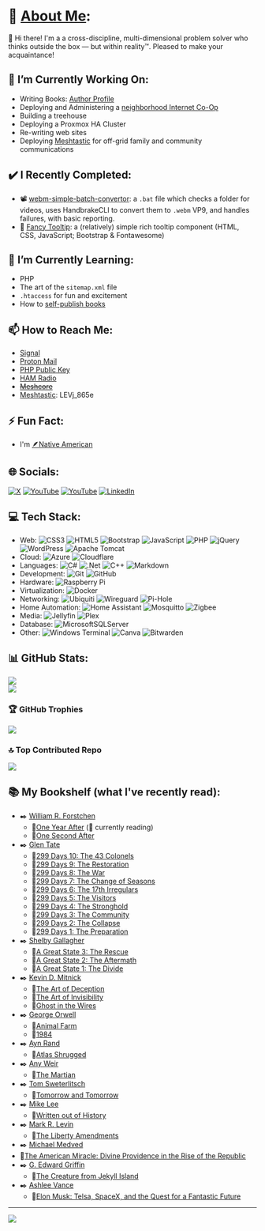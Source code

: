 # 💫 [About Me](https://JoeLevi.com):
 👋 Hi there! I'm a a cross-discipline, multi-dimensional problem solver who thinks outside the box — but within reality™. Pleased to make your acquaintance!

## 🔭 I’m Currently Working On:
  - Writing Books: [Author Profile](https://amzn.to/41l353a)
  - Deploying and Administering a [neighborhood Internet Co-Op](https://CraveBroadband.com)
  - Building a treehouse
  - Deploying a Proxmox HA Cluster
  - Re-writing web sites
  - Deploying [Meshtastic](https://meshtastic.org/) for off-grid family and community communications

## ✔️ I Recently Completed:
  - 📽️ [webm-simple-batch-convertor](https://github.com/joelevi/webm-simple-batch-convertor/): a `.bat` file which checks a folder for videos, uses HandbrakeCLI to convert them to `.webm` VP9, and handles failures, with basic reporting.
  - 💬 [Fancy Tooltip](https://github.com/joelevi/fancy-tooltip): a (relatively) simple rich tooltip component (HTML, CSS, JavaScript; Bootstrap & Fontawesome)
  
## 🌱 I’m Currently Learning:
  - PHP
  - The art of the `sitemap.xml` file
  - `.htaccess` for fun and excitement
  - How to [self-publish books](https://amzn.to/41l353a)
  
## 📫 How to Reach Me:
  - [Signal](https://signal.me/#eu/kez2d3EnvXoe-gjPhHb-k60FX4wUPr8ib7FzcJlDBEMWAqf4C7NGHIFJYrARuQKG)
  - [Proton Mail](mailto:Joe@JoeLevi.com)
  - [PHP Public Key](https://raw.githubusercontent.com/joelevi/joelevi/refs/heads/main/Joe%20Levi's%20public%20key.asc)
  - [HAM Radio](https://www.qrz.com/db/KF7NWA)
  - ~~[Meshcore](https://meshcore.co.uk/)~~
  - [Meshtastic](https://meshtastic.org/): LEVj_865e

## ⚡ Fun Fact:
  - I'm [🪶Native American](https://RepublicanNatives.com)

## 🌐 Socials:
[![X](https://img.shields.io/badge/X-black.svg?logo=X&logoColor=white)](https://x.com/joelevi) [![YouTube](https://img.shields.io/badge/YouTube-%23FF0000.svg?logo=YouTube&logoColor=white)](https://youtube.com/@joelevi) [![YouTube](https://img.shields.io/badge/YouTube-%23FF0000.svg?logo=YouTube&logoColor=white)](https://youtube.com/@joelevidotcom) [![LinkedIn](https://img.shields.io/badge/LinkedIn-%230077B5.svg?logo=linkedin&logoColor=white)](https://linkedin.com/in/joelevi)

## 💻 Tech Stack:
  - Web: ![CSS3](https://img.shields.io/badge/css3-%231572B6.svg?style=plastic&logo=css3&logoColor=white) ![HTML5](https://img.shields.io/badge/html5-%23E34F26.svg?style=plastic&logo=html5&logoColor=white) ![Bootstrap](https://img.shields.io/badge/bootstrap-%238511FA.svg?style=plastic&logo=bootstrap&logoColor=white) ![JavaScript](https://img.shields.io/badge/javascript-%23323330.svg?style=plastic&logo=javascript&logoColor=%23F7DF1E) ![PHP](https://img.shields.io/badge/php-%23777BB4.svg?style=plastic&logo=php&logoColor=white) ![jQuery](https://img.shields.io/badge/jquery-%230769AD.svg?style=plastic&logo=jquery&logoColor=white) ![WordPress](https://img.shields.io/badge/WordPress-%23117AC9.svg?style=plastic&logo=WordPress&logoColor=white) ![Apache Tomcat](https://img.shields.io/badge/apache%20tomcat-%23F8DC75.svg?style=plastic&logo=apache-tomcat&logoColor=black)
  - Cloud: ![Azure](https://img.shields.io/badge/azure-%230072C6.svg?style=plastic&logo=microsoftazure&logoColor=white) ![Cloudflare](https://img.shields.io/badge/Cloudflare-F38020?style=plastic&logo=Cloudflare&logoColor=white)
  - Languages: ![C#](https://img.shields.io/badge/c%23-%23239120.svg?style=plastic&logo=csharp&logoColor=white) ![.Net](https://img.shields.io/badge/.NET-5C2D91?style=plastic&logo=.net&logoColor=white) ![C++](https://img.shields.io/badge/c++-%2300599C.svg?style=plastic&logo=c%2B%2B&logoColor=white) ![Markdown](https://img.shields.io/badge/markdown-%23000000.svg?style=plastic&logo=markdown&logoColor=white)
  - Development: ![Git](https://img.shields.io/badge/git-%23F05033.svg?style=plastic&logo=git&logoColor=white) ![GitHub](https://img.shields.io/badge/github-%23121011.svg?style=plastic&logo=github&logoColor=white) 
  - Hardware: ![Raspberry Pi](https://img.shields.io/badge/-Raspberry_Pi-C51A4A?style=plastic&logo=Raspberry-Pi)
  - Virtualization: ![Docker](https://img.shields.io/badge/docker-%230db7ed.svg?style=plastic&logo=docker&logoColor=white)
  - Networking: ![Ubiquiti](https://img.shields.io/badge/ubiquiti-%230559C9.svg?style=plastic&logo=ubiquiti&logoColor=white) ![Wireguard](https://img.shields.io/badge/wireguard-%2388171A.svg?style=plastic&logo=wireguard&logoColor=white) ![Pi-Hole](https://img.shields.io/badge/pihole-%2396060C.svg?style=plastic&logo=pi-hole&logoColor=white)
  - Home Automation: ![Home Assistant](https://img.shields.io/badge/home%20assistant-%2341BDF5.svg?style=plastic&logo=home-assistant&logoColor=white) ![Mosquitto](https://img.shields.io/badge/mosquitto-%233C5280.svg?style=plastic&logo=eclipsemosquitto&logoColor=white) ![Zigbee](https://img.shields.io/badge/zigbee-%23EB0443.svg?style=plastic&logo=zigbee&logoColor=white)
  - Media: ![Jellyfin](https://img.shields.io/badge/jellyfin-%23000B25.svg?style=plastic&logo=Jellyfin&logoColor=00A4DC) ![Plex](https://img.shields.io/badge/plex-%23E5A00D.svg?style=plastic&logo=plex&logoColor=white)
  - Database: ![MicrosoftSQLServer](https://img.shields.io/badge/Microsoft%20SQL%20Server-CC2927?style=plastic&logo=microsoft%20sql%20server&logoColor=white)
  - Other: ![Windows Terminal](https://img.shields.io/badge/Windows%20Terminal-%234D4D4D.svg?style=plastic&logo=windows-terminal&logoColor=white) ![Canva](https://img.shields.io/badge/Canva-%2300C4CC.svg?style=plastic&logo=Canva&logoColor=white) ![Bitwarden](https://img.shields.io/badge/bitwarden-%23175DDC.svg?style=plastic&logo=bitwarden&logoColor=white) 

## 📊 GitHub Stats:
<!-- ![](https://github-readme-stats.vercel.app/api?username=joelevi&theme=dark&hide_border=false&include_all_commits=true&count_private=true)<br/> -->
![](https://nirzak-streak-stats.vercel.app/?user=joelevi&theme=dark&hide_border=false)<br/>
![](https://github-readme-stats.vercel.app/api/top-langs/?username=joelevi&theme=dark&hide_border=false&include_all_commits=true&count_private=true&layout=compact)

### 🏆 GitHub Trophies
![](https://github-profile-trophy.vercel.app/?username=joelevi&theme=synthwave&no-frame=false&no-bg=true&margin-w=4)

### 🔝 Top Contributed Repo
![](https://github-contributor-stats.vercel.app/api?username=joelevi&limit=5&theme=dark&combine_all_yearly_contributions=true)

## 📚 My Bookshelf (what I've recently read):
  - ✒️ [William R. Forstchen](https://amzn.to/3VojnVw)
    - 📘[One Year After](https://amzn.to/3I4Xg3r) (📖 currently reading)
    - 📘[One Second After](https://amzn.to/452kakO)
  - ✒️ [Glen Tate](https://amzn.to/3UPLX1W)
    - 📗[299 Days 10: The 43 Colonels](https://amzn.to/462x2aV)
    - 📗[299 Days 9: The Restoration](https://amzn.to/4mXArxA)
    - 📗[299 Days 8: The War](https://amzn.to/3UC6EOK)
    - 📗[299 Days 7: The Change of Seasons](https://amzn.to/4mu5NMu)
    - 📗[299 Days 6: The 17th Irregulars](https://amzn.to/4mG86LO)
    - 📗[299 Days 5: The Visitors](https://amzn.to/3Jm8Kjl)
    - 📗[299 Days 4: The Stronghold](https://amzn.to/4fEkYjj)
    - 📗[299 Days 3: The Community](https://amzn.to/41L7Xi8)
    - 📗[299 Days 2: The Collapse](https://amzn.to/41H43qA)
    - 📗[299 Days 1: The Preparation](https://amzn.to/4fl1KPE)
  - ✒️ [Shelby Gallagher](https://amzn.to/47WobZE)
    - 📗[A Great State 3: The Rescue](https://amzn.to/4fDqClO)
    - 📗[A Great State 2: The Aftermath](https://amzn.to/416D8V6)
    - 📗[A Great State 1: The Divide](https://amzn.to/45FIgAO)
  - ✒️ [Kevin D. Mitnick](https://amzn.to/45U6KGJ)  
    - 📙[The Art of Deception](https://amzn.to/472TwtA)
    - 📙[The Art of Invisibility](https://amzn.to/3V6oLMR)
    - 📙[Ghost in the Wires](https://amzn.to/3UTnXLv)
  - ✒️ [George Orwell](https://amzn.to/3HC2nrS)
    - 📕[Animal Farm](https://amzn.to/4mk13Zs)
    - 📕[1984](https://amzn.to/3UyB849)    
  - ✒️ [Ayn Rand](https://amzn.to/3HYVssE)
    - 📕[Atlas Shrugged](https://amzn.to/3HFquFP)
  - ✒️ [Any Weir](https://amzn.to/3UTasv8)
    - 📘[The Martian](https://amzn.to/4lR1I3Q)
  - ✒️ [Tom Sweterlitsch](https://amzn.to/4p2GrHg)
    - 📘[Tomorrow and Tomorrow](https://amzn.to/472oq59)
  - ✒️ [Mike Lee](https://amzn.to/4pi3dLk)
    - 📔[Written out of History](https://amzn.to/4lzWB82)
  - ✒️ [Mark R. Levin](https://amzn.to/42cfBCq)
    - 📔[The Liberty Amendments](https://amzn.to/46XXSC9)
  - ✒️ [Michael Medved](https://amzn.to/3HEePHD)
   - 📔[The American Miracle: Divine Providence in the Rise of the Republic](https://amzn.to/4mugcb2)
  - ✒️ [G. Edward Griffin](https://amzn.to/3JJUd16)
    - 📔[The Creature from Jekyll Island](https://amzn.to/4mMFNvq)   
  - ✒️ [Ashlee Vance](https://amzn.to/4p3Q7B2)
    - 📔[Elon Musk: Telsa, SpaceX, and the Quest for a Fantastic Future](https://amzn.to/418CqGW)
  

    

    
      
---
[![](https://visitcount.itsvg.in/api?id=joelevi&icon=0&color=0)](https://visitcount.itsvg.in)
